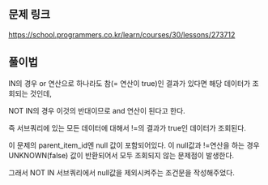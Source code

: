 ## 문제 링크

https://school.programmers.co.kr/learn/courses/30/lessons/273712

## 풀이법

IN의 경우 or 연산으로 하나라도 참(= 연산이 true)인 결과가 있다면 해당 데이터가 조회되는 것인데,

NOT IN의 경우 이것의 반대이므로 and 연산이 된다고 한다.

즉 서브쿼리에 있는 모든 데이터에 대해서 !=의 결과가 true인 데이터가 조회된다.

이 문제의 parent_item_id엔 null 값이 포함되어있다. 이 null값과 !=연산을 하는 경우 UNKNOWN(false) 값이 반환되어서 모두 조회되지 않는 문제점이 발생한다.

그래서 NOT IN 서브쿼리에서 null값을 제외시켜주는 조건문을 작성해주었다.



